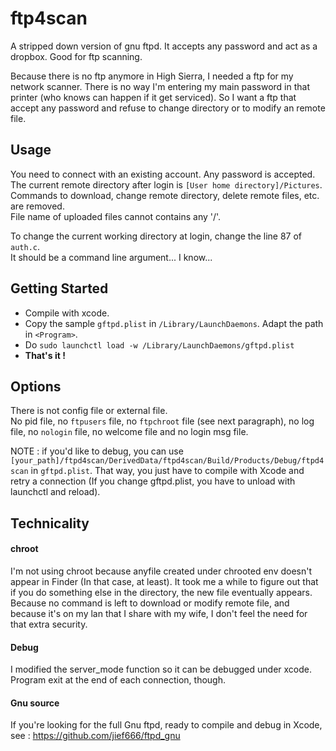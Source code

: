 # ftp4scan
A stripped down version of gnu ftpd. It accepts any password and act as a dropbox. Good for ftp scanning.

Because there is no ftp anymore in High Sierra, I needed a ftp for my network scanner. There is no way I'm entering my main password in that printer (who knows can happen if it get serviced). So I want a ftp that accept any password and refuse to change directory or to modify an remote file.

## Usage
You need to connect with an existing account. Any password is accepted. The current remote directory after login is `[User home directory]/Pictures`.<br/>
Commands to download, change remote directory, delete remote files, etc. are removed.<br/>
File name of uploaded files cannot contains any '/'.

To change the current working directory at login, change the line 87 of `auth.c`. <br/>
It should be a command line argument... I know...

## Getting Started
- Compile with xcode.
- Copy the sample `gftpd.plist` in `/Library/LaunchDaemons`. Adapt the path in `<Program>`.
- Do `sudo launchctl load -w /Library/LaunchDaemons/gftpd.plist`
-  **That's it !**

## Options
There is not config file or external file.<br/>
No pid file, no `ftpusers` file, no `ftpchroot` file (see next paragraph), no log file, no `nologin` file, no welcome file and no login msg file.

NOTE : if you'd like to debug, you can use `[your_path]/ftpd4scan/DerivedData/ftpd4scan/Build/Products/Debug/ftpd4scan` in `gftpd.plist`. That way, you just have to compile with Xcode and retry a connection (If you change gftpd.plist, you have to unload with launchctl and reload).

## Technicality
#### chroot
I'm not using chroot because anyfile created under chrooted env doesn't appear in Finder (In that case, at least). It took me a while to figure out that if you do something else in the directory, the new file eventually appears.<br/>
Because no command is left to download or modify remote file, and because it's on my lan that I share with my wife, I don't feel the need for that extra security.

#### Debug
I modified the server_mode function so it can be debugged under xcode. Program exit at the end of each connection, though.

#### Gnu source
If you're looking for the full Gnu ftpd, ready to compile and debug in Xcode, see : https://github.com/jief666/ftpd_gnu
